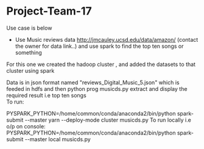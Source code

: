 # Project-Team-17
Use case is below

   -  Use Music reviews data http://jmcauley.ucsd.edu/data/amazon/ (contact the owner for data link..) and use spark to find the top ten songs or something

For this one we created the  hadoop cluster , and added the datasets to that cluster using spark

Data is in json format named "reviews_Digital_Music_5.json" which is feeded in hdfs and then python prog musicds.py extract and display the required result i.e  top ten songs  
To run:

PYSPARK_PYTHON=/home/common/conda/anaconda2/bin/python spark-submit   --master yarn --deploy-mode cluster  musicds.py
To run locally i.e o/p on console:
PYSPARK_PYTHON=/home/common/conda/anaconda2/bin/python spark-submit   --master local   musicds.py

